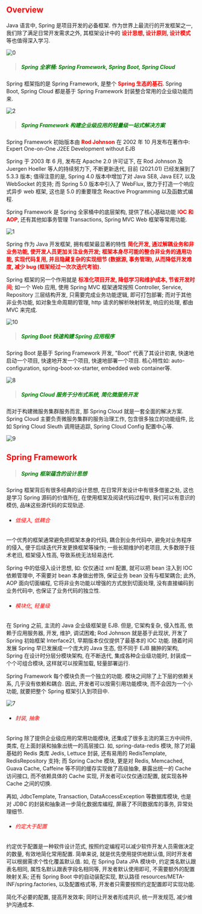 ## <font color=red>Overview</font>

Java 语言中, Spring 是项目开发的必备框架. 作为世界上最流行的开发框架之一, 我们除了满足日常开发需求之外, 
其框架设计中的 **<font color=red>设计思想, 设计原则, 设计模式</font>** 等也值得深入学习.

![0](../../../media/geek-park/spring-family/img.png ':size=60%')

> ##### <font color=green>Spring 全家桶: Spring Framework, Spring Boot, Spring Cloud</font>

Spring 框架指的是 Spring Framework, 是整个 **<font color=red>Spring 生态的基石</font>**. Spring Boot, Spring Cloud 都是基于 Spring
Framework 封装整合常用的企业级功能而来.

![2](../../../media/geek-park/spring-family/img_2.png ':size=35%')

> ##### <font color=green>Spring Framework 构建企业级应用的轻量级一站式解决方案</font>

Spring Framework 初始版本由 **<font color=red>Rod Johnson</font>** 在 2002 年 10 月发布在著作中: Expert One-on-One J2EE Development without EJB
    
Spring 于 2003 年 6 月, 发布在 Apache 2.0 许可证下, 在 Rod Johnson 及 Juergen Hoeller 等人的持续努力下,
不断更新迭代, 目前 (2021.01) 已经发展到了 5.3.3 版本; 值得注意的是, Spring 4.0 版本中增加了对 Java SE8,
Java EE7, 以及 WebSocket 的支持; 而 Spring 5.0 版本中引入了 WebFlux, 致力于打造一个响应式异步 web 框架,
这也是 5.0 的重要理念 Reactive Programming 以及函数式编程.

Spring Framework 是 Spring 全家桶中的底层架构, 提供了核心基础功能 **<font color=red>IOC 和 AOP</font>**, 
还有其他如事务管理 Transactions, Spring MVC Web 框架等常用功能.

![1](../../../media/geek-park/spring-family/img_1.png ':size=60%')

Spring 作为 Java 开发框架, 拥有框架最显著的特性 **<font color=red>简化开发, 通过解耦业务和非业务功能, 
使开发人员更加关注业务开发; 框架本身尽可能的整合非业务的通用功能, 实现代码复用, 并且隐藏复杂的实现细节 (数据源, 事务管理), 从而降低开发难度, 
减少 bug (框架经过一次次迭代考验)</font>**.

Spring 框架的另一个作用就是 **<font color=red>标准化项目开发, 降低学习和维护成本, 节省开发时间</font>**; 如一个 Web 应用, 
使用 Spring MVC 框架通常按照 Controller, Service, Repository 三层结构开发, 只需要完成业务功能逻辑, 即可打包部署; 
而对于其他非业务功能, 如对象生命周期的管理, http 请求的解析映射转发, 响应的处理, 都由 MVC 来完成.

![10](../../../media/geek-park/spring-family/img_10.png ':size=50%')

> ##### <font color=green>Spring Boot 快速构建 Spring 应用程序</font>

Spring Boot 是基于 Spring Framework 开发, "Boot" 代表了其设计初衷, 快速地启动一个项目, 快速地开发一个项目, 
快速地部署一个项目. 核心特性如: auto-configuration, spring-boot-xx-starter, embedded web container等.

![8](../../../media/geek-park/spring-family/img_8.png ':size=60%')

> ##### <font color=green>Spring Cloud 服务于分布式系统, 简化微服务开发</font>

而对于构建微服务集群服务而言, 那 Spring Cloud 就是一套全面的解决方案. Spring Cloud 主要负责微服务集群的服务治理工作, 
包含很多独立的功能组件, 比如 Spring Cloud Sleuth 调用链追踪, Spring Cloud Config 配置中心等.

![9](../../../media/geek-park/spring-family/img_9.png ':size=50%')

## <font color=red>Spring Framework</font>

> ##### <font color=green>Spring 框架蕴含的设计思想</font>

Spring 框架背后有很多经典的设计思想, 在日常开发设计中有很多借鉴之处, 这也是学习 Spring 源码的价值所在, 
在使用框架及阅读代码过程中, 我们可以有意识的模仿, 品味这些源代码的实现轨迹. 

- ###### <font color=red>低侵入, 低耦合</font>

一个优秀的框架通常避免把框架本身的代码, 耦合到业务代码中, 避免对业务程序的侵入, 便于后续迭代开发更换框架等操作; 
一些长期维护的老项目, 大多数限于技术老旧, 框架侵入性高, 导致系统无法轻易迭代.

Spring 中的低侵入设计思想, 如: 仅仅通过 xml 配置, 就可以把 bean 注入到 IOC 依赖管理中, 不需要对 bean 本身做出修饰, 
保证业务 bean 没有与框架耦合; 此外, AOP 面向切面编程, 它将非业务功能以增强的方式放到切面处理, 没有直接编码到业务代码中, 
也保证了业务代码的独立性.

- ###### <font color=red>模块化, 轻量级</font>

在 Spring 之前, 主流的 Java 企业级框架是 EJB. 但是, 它架构复杂, 侵入性高, 依赖于应用服务器, 开发, 维护, 调试困难;
Rod Johnson 就是基于此现状, 开发了 Spring 初始框架 Interface21, 早期版本仅仅提供了最基本的 IOC 功能.
随着时间发展 Spring 早已发展成一个庞大的 Java 生态, 但不同于 EJB 臃肿的架构, Spring 在设计时分层分模块架构,
在不断迭代, 集成各种企业级功能时, 封装成一个个可组合模块, 这样就可以按需加载, 轻量部署运行. 

Spring Framework 每个模块负责一个独立的功能. 模块之间除了上下层的依赖关系, 几乎没有依赖和耦合. 因此, 
开发者可以按需引用功能模块, 而不会因为一个小功能, 就要把整个 Spring 框架引入到项目中.

![7](../../../media/geek-park/spring-family/img_7.png ':size=50%')

- ###### <font color=red>封装, 抽象</font>

Spring 除了提供企业级应用的常用功能模块, 还集成了很多主流的第三方中间件, 类库, 在上面封装和抽象出统一的高层接口. 
如, spring-data-redis 模块, 除了对最基础的 Redis 类库 Jedis, Lettuce 封装, 还有易用的 RedisTemplate, 
RedisRepository 支持; 而 Spring Cache 模块, 更是对 Redis, Memcached, Guava Cache, Caffeine 等不同的缓存实现做了高级抽象,
暴露出统一的 Cache 访问接口, 而不依赖具体的 Cache 实现, 开发者可以仅仅通过配置, 就实现各种 Cache 之间的切换.

再如, JdbcTemplate, Transaction, DataAccessException 等数据库模块, 也是对 JDBC 的封装和抽象进一步简化数据库编程, 
屏蔽了不同数据库的事务, 异常处理细节.

- ###### <font color=red>约定大于配置</font>

约定优于配置是一种软件设计范式, 按照约定编程可以减少软件开发人员需做决定的数量, 有效地简化常用配置. 简单来说, 
就是优先使用提供地默认值, 同时开发者可以根据需求个性化覆盖默认值. 如, 在 Spring Data JPA 模块中, 约定类名默认跟表名相同,
属性名默认跟表字段名相同等, 开发者默认使用即可, 不需要额外的配置映射关系; 还有 Spring Boot 中的自动装配实现, 
默认路径 resources/META-INF/spring.factories, 以及配置格式等, 开发者只需要按照约定配置即可实现功能. 

简化不必要的配置, 提高开发效率; 同时让开发者形成共识, 统一开发规范, 减少维护沟通成本.




